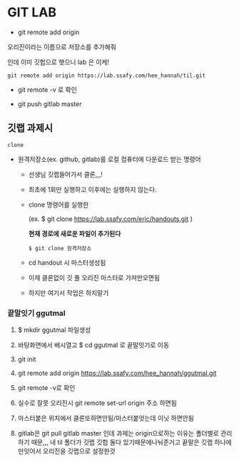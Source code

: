 # GIT LAB

- git remote add  origin

오리진이라는 이름으로 저장소를 추가해줘

인데 이미 깃헙으로 햇으니 lab 은 이케!

```
git remote add origin https://lab.ssafy.com/hee_hannah/til.git
```

- git remote -v 로 확인

- git push gitlab master

  

## 깃랩 과제시

`clone`

- 원격저장소(ex. github, gitlab)를 로컬 컴퓨터에 다운로드 받는 명령어

  - 선생님 깃랩들어가서 클론,,,!

  - 최초에 1회만 실행하고 이후에는 실행하지 않는다.

  - clone 명령어를 실행한

    (ex. $ git clone https://lab.ssafy.com/eric/handouts.git )

    **현재 경로에 새로운 파일이 추가된다**

    ```
    $ git clone 원격저장소
    ```

  - cd handout 시 마스터생성됨 

  - 이제 클론없이 깃 풀 오리진 마스터로 가져만오면됨

  - 하지만 여기서 작업은 하지말기



### 끝말잇기 ggutmal

1. $ mkdir ggutmal 파일생성

2. 바탕화면에서 배시열고 $ cd ggutmal 로 끝말잇기로 이동

3. git init

4. git remote add origin https://lab.ssafy.com/hee_hannah/ggutmal.git

5. git remote -v로 확인

6. 실수로 잘못 오리진시 git remote set-url origin 주소 하면됨

7. 마스터붙은 위치에서 클론또하면안됨/마스터붙엇는데 이닛 하면안됨
8. gitlab은 git pull gitlab master 인데 과제는 origin으로하는 이유는 폴더별로 관리하기 때문,,, 내 til 폴더가 깃랩 깃헙 둘다 있기때문에나눠준거고 끝말은 깃랩 하나에만잇어서 오리진을 깃랩으로 설정한것 

